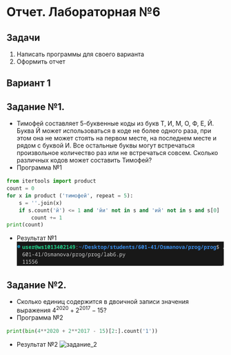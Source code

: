 # Отчет. Лабораторная №6
## Задачи 
1. Написать программы для своего варианта
2. Оформить отчет 
## Вариант 1
## Задание №1. 
- Тимофей составляет 5-буквенные коды из букв Т, И, М, О, Ф, Е, Й. Буква Й может использоваться в коде не более одного раза, при этом она не может стоять на первом месте, на последнем месте и рядом с буквой И. Все остальные буквы могут встречаться произвольное количество раз или не встречаться совсем. Сколько различных кодов может составить Тимофей?
- Программа №1
```py
from itertools import product
count = 0
for x in product ('тимофей', repeat = 5):
    s = ''.join(x)
    if s.count('й') <= 1 and 'йи' not in s and 'ий' not in s and s[0] != 'й' and s[1:] != 'й':
        count += 1
print(count)
```
- Результат №1
  ![№1](pics/задание_1.png)

## Задание №2.
- Сколько единиц содержится в двоичной записи значения выражения $4^{2020} + 2^{2017} − 15$?
- Программа №2
```py
print(bin(4**2020 + 2**2017 - 15)[2:].count('1'))
```
- Результат №2
  ![задание_2](pics/№2.png)
